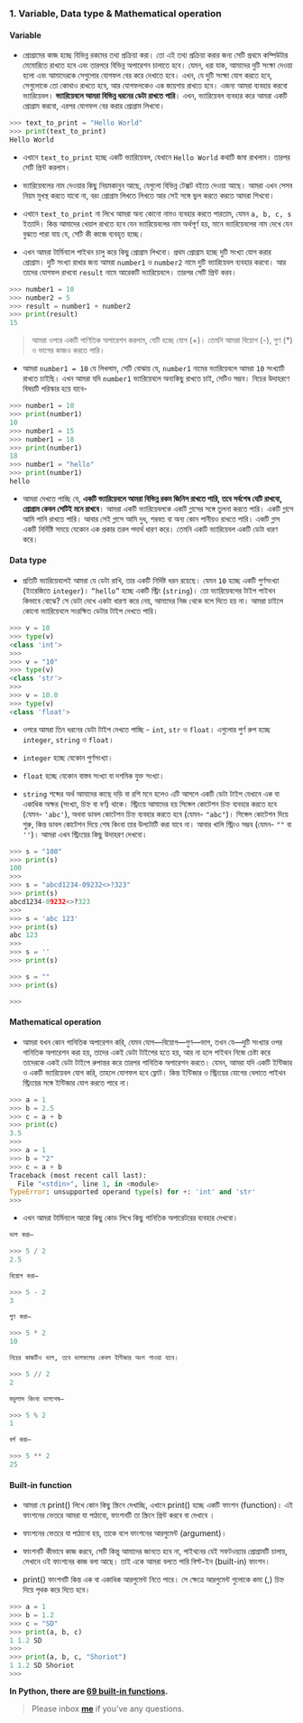 ### 1. Variable, Data type & Mathematical operation


#### Variable

* প্রোগ্রামের কাজ হচ্ছে বিভিন্ন রকমের তথ্য প্রক্রিয়া করা। তো এই তথ্য প্রক্রিয়া করার জন্য সেটি প্রথমে কম্পিউটার মেমোরিতে রাখতে হবে এবং তারপরে বিভিন্ন অপারেশন চালাতে হবে। যেমন, ধরা যাক, আমাদের দুটি সংক্ষা দেওয়া হলো এবং আমাদেরকে সেগুলোর যোগফল বের করে দেখাতে হবে। এখন, যে দুটি সংক্ষা যোগ করতে হবে, সেগুলোকে তো কোথাও রাখতে হবে, আর যোগফলকেও এক জায়গায় রাখতে হবে। এজন্য আমরা ব্যবহার করবো ভ্যারিয়েবল। **ভ্যারিয়েবলে আমরা বিভিন্ন ধরনের ডেটা রাখতে পারি**। এখন, ভ্যারিয়েবল ব্যবহার করে আমরা একটি প্রোগ্রাম করবো, এরপর যোগফল বের করার প্রোগ্রাম লিখবো। 

```python
>>> text_to_print = "Hello World"
>>> print(text_to_print)
Hello World
```

* এখানে `text_to_print` হচ্ছে একটি ভ্যারিয়েবল, যেখানে `Hello World` কথাটি জমা রাখলাম। তারপর সেটি প্রিন্ট করলাম।

* ভ্যারিয়েবলের নাম দেওয়ার কিছু নিয়মকানুন আছে, 	যেগুলো বিভিন্ন টেক্সট বইতে দেওয়া আছে। আমরা এখন সেসব নিয়ম মুখস্থ করতে যাবো না, বরং প্রোগ্রাম লিখতে লিখতে আর সেই সঙ্গে ভুল করতে করতে আমরা শিখবো।

* এখানে `text_to_print` না লিখে আমরা অন্য কোনো নামও ব্যবহার করতে পারতাম, যেমন `a, b, c, s` ইত্যাদি। কিন্ত আমাদের খেয়াল রাখতে হবে যেন ভ্যারিয়েবলের নাম অর্থপূর্ণ হয়, মানে ভ্যারিয়েবলের নাম দেখে যেন বুঝতে পারা যায় যে, সেটি কী কাজে ব্যবহৃত হচ্ছে।

* এখন আমরা টার্মিনালে পাইথন চালু করে কিছু প্রোগ্রাম লিখবো। প্রথম প্রোগ্রাম হচ্ছে দুটি সংখ্যা যোগ করার প্রোগ্রাম। দুটি সংখ্যা রাখার জন্য আমরা `number1`  ও `number2` নামে দুটি ভ্যারিয়েবল ব্যবহার করবো। আর তাদের যোগফল রাখবো `result` নামে আরেকটি ভ্যারিয়েবলে। তারপর সেটি প্রিন্ট করব।

```python
>>> number1 = 10
>>> number2 = 5
>>> result = number1 + number2
>>> print(result)
15
```

> আমরা ওপরে একটি গাণিতিক অপারেশন করলাম, যেটি হচ্ছে যোগ (+)। তেমনি আমরা বিয়োগ (-), গুণ (*) ও ভাগের কাজও করতে পারি।


* আমরা `number1 = 10` যে লিখলাম, সেটি বোঝায় যে, `number1` নামের ভ্যারিয়েবলে আমরা `10` সংখ্যাটি রাখতে চাইছি। এখন আমরা যদি `number1` ভ্যারিয়েবলে অন্যকিছু রাখতে চাই, সেটিও সম্ভব। নিচের উদাহরণে বিষয়টি পরিস্কার হয়ে যাবে-

```python
>>> number1 = 10
>>> print(number1)
10
>>> number1 = 15
>>> number1 = 18
>>> print(number1)
18
>>> number1 = "hello"
>>> print(number1)
hello
```

* আমরা দেখতে পাচ্ছি যে, **একটি ভ্যারিয়েবলে আমরা বিভিন্ন রকম জিনিস রাখতে পারি, তবে সর্বশেষ যেটি রাখবো, প্রোগ্রাম কেবল সেটিই মনে রাখবে**। আমরা একটি ভ্যারিয়েবলকে একটি গ্লাসের সঙ্গে তুলনা করতে পারি। একটি গ্লাসে আমি পানি রাখতে পারি। আবার সেই গ্লাসে আমি দুধ, শরবত বা অন্য কোন পানীয়ও রাখতে পারি। একটি গ্লাস একটি নির্দিষ্টি সময়ে যেকোন এক প্রকার তরল পদার্থ ধারণ করে। তেমনি একটি ভ্যারিয়েবল একটি ডেটা ধারণ করে। 

#### Data type

* প্রতিটি ভ্যারিয়েবলেই আমরা যে ডেটা রাখি, তার একটি নির্দিষ্ট ধরন রয়েছে। যেমন `10` হচ্ছে একটি পুর্ণসংখ্যা (ইংরেজিতে `integer`)। `“hello”` হচ্ছে একটি স্ট্রিং (`string`)। তো ভ্যারিয়েবলের টাইপ পাইথন কিভাবে বোঝে? সে ডেটা দেখে একটা ধারণা করে নেয়, আমাদের নিজ থেকে বলে দিতে হয় না। আমরা চাইলে কোনো ভ্যারিয়েবলে সংরক্ষিত ডেটার টাইপ দেখতে পারি। 

```python
>>> v = 10
>>> type(v)
<class 'int'>
>>> 
>>> v = "10"
>>> type(v)
<class 'str'>
>>> 
>>> v = 10.0
>>> type(v)
<class 'float'>
```

* ওপরে আমরা তিন ধরনের ডেটা টাইপ দেখতে পাচ্ছি - `int`, `str` ও `float`। এগুলোর পুর্ণ রুপ হচ্ছে `integer`, `string` ও `float`।

* `integer`  হচ্ছে যেকোন পুর্ণসংখ্যা।

* `float` হচ্ছে যেকোন বাস্তব সংখ্যা বা দশমিক যুক্ত সংখ্যা। 

*  `string` শব্দের অর্থ আমাদের কাছে দড়ি বা রশি মনে হলেও এটি আসলে একটি ডেটা টাইপ যেখানে এক বা একাধিক অক্ষর (সংখ্যা, চিহ্ন বা বর্ণ) থাকে। স্ট্রিংয়ে আমাদের হয় সিঙ্গেল কোটেশন চিহ্ন ব্যবহার করতে হবে (যেমন-  `'abc'`), অথবা ডাবল কোটেশন চিহ্ন ব্যবহার করতে হবে (যেমন-  `"abc"`)। সিঙ্গেল কোটেশন দিয়ে শুরু, কিন্ত ডাবল কোটেশন দিয়ে শেষ কিংবা তার উলটোটি করা যাবে না। আবার খালি স্ট্রিংও সম্ভব (যেমন-  `""` বা  `''`)। আমরা এখন স্ট্রিংয়ের কিছু উদাহরণ দেখবো। 

```python
>>> s = "100"
>>> print(s)
100
>>> 
>>> s = "abcd1234-09232<>?323"
>>> print(s)
abcd1234-09232<>?323
>>> 
>>> s = 'abc 123'
>>> print(s)
abc 123
>>> 
>>> s = ''
>>> print(s)

>>> s = ""
>>> print(s)

>>>
```

#### Mathematical operation

* আমরা যখন কোন গানিতিক অপারেশন করি, যেমন যোগ—বিয়োগ—গুণ—ভাগ, তখন যে—দুটি সংখ্যার ওপর গানিতিক অপারেশন করা হয়, তাদের একই ডেটা টাইপের হতে হয়, আর  না হলে পাইথন নিজে চেষ্টা করে তাদেরকে একই ডেটা টাইপে রুপান্তর করে তারপর গানিতিক অপারেশন করতে। যেমন, আমরা যদি একটি ইন্টিজার ও একটি ভ্যারিয়েবল যোগ করি, তাহলে যোগফল হবে ফ্লোট। কিন্ত ইন্টিজার ও স্ট্রিংয়ের যোগের বেলাতে পাইথন স্ট্রিংয়ের সঙ্গে ইন্টিজার যোগ করতে পারে না। 

```python
>>> a = 1
>>> b = 2.5
>>> c = a + b
>>> print(c)
3.5
>>> 
>>> a = 1
>>> b = "2"
>>> c = a + b
Traceback (most recent call last):
  File "<stdin>", line 1, in <module>
TypeError: unsupported operand type(s) for +: 'int' and 'str'
>>> 
```

* এখন আমরা টার্মিনালে আরো কিছু কোড লিখে কিছু গানিতিক অপারেটরের ব্যবহার দেখবো।

```python
ভাগ করা—

>>> 5 / 2
2.5

```

```python
বিয়োগ করা—

>>> 5 - 2
3 
```

```python
গুণ করা— 

>>> 5 * 2
10
```

```python
নিচের কাজটিও ভাগ, তবে ভাগফলের কেবল ইন্টিজার অংশ পাওয়া যাবে।

>>> 5 // 2
2 
```

```python
মডুলাস কিংবা ভাগশেষ—

>>> 5 % 2
1
```

```python
বর্গ করা— 

>>> 5 ** 2
25
```

#### Built-in function

* আমরা যে  print() লিখে কোন কিছু স্ক্রিনে দেখাচ্ছি, এখানে print() হচ্ছে একটি ফাংশন (function)। এই ফাংশনের ভেতরে আমরা যা পাঠাবো, ফাংশনটি তা স্ক্রিনে প্রিন্ট করবে বা দেখাবে । 

* ফাংশনের ভেতরে যা পাঠানো হয়, তাকে বলে ফাংশনের আরগুমেন্ট (argument)। 

* ফাংশনটি কীভাবে কাজ করবে, সেটি কিন্তু আমাদের জানতে হবে না, পাইথনের যেই সফটওয়্যার প্রোগ্রামটি চালায়, সেখানে ওই ফাংশনের কাজ বলা আছে। তাই একে আমরা বলতে পারি বিল্ট-ইন (built-in) ফাংশন। 

* print() ফাংশনটি কিন্ত এক বা একাধিক আরগুমেন্ট নিতে পারে। সে ক্ষেত্রে আরগুমেন্ট গুলোকে কমা (,) চিহ্ন দিয়ে পৃথক করে দিতে হবে।

```python
>>> a = 1
>>> b = 1.2
>>> c = "SD"
>>> print(a, b, c)
1 1.2 SD
>>> 
>>> print(a, b, c, "Shoriot")
1 1.2 SD Shoriot
>>> 
```

**In Python, there are [69 built-in functions](https://docs.python.org/3/library/functions.html).**

> Please inbox **[me](https://www.facebook.com/shoriot)** if you've any questions.